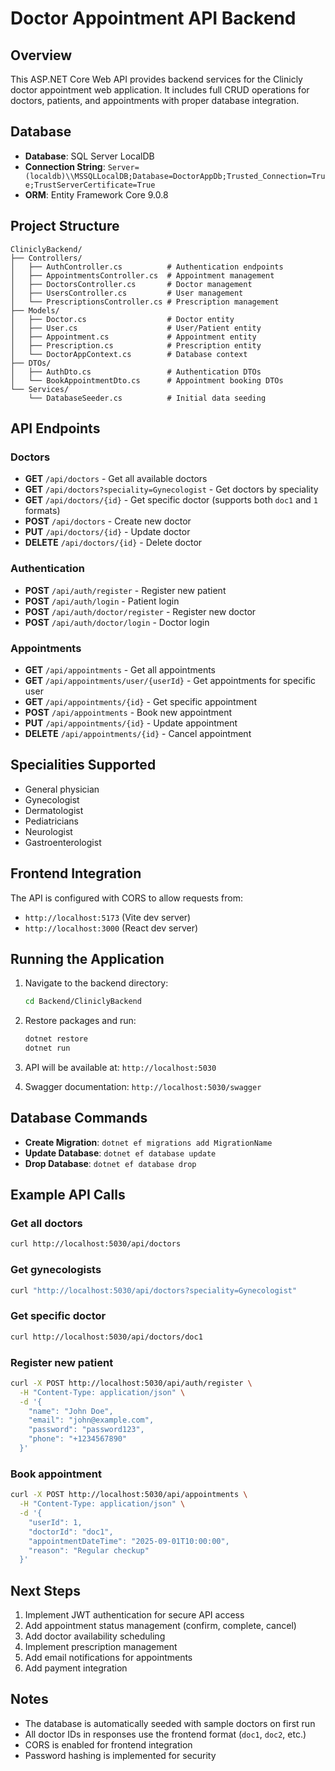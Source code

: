 # Doctor Appointment API Backend

## Overview
This ASP.NET Core Web API provides backend services for the Clinicly doctor appointment web application. It includes full CRUD operations for doctors, patients, and appointments with proper database integration.

## Database
- **Database**: SQL Server LocalDB
- **Connection String**: `Server=(localdb)\\MSSQLLocalDB;Database=DoctorAppDb;Trusted_Connection=True;TrustServerCertificate=True`
- **ORM**: Entity Framework Core 9.0.8

## Project Structure
```
CliniclyBackend/
├── Controllers/
│   ├── AuthController.cs          # Authentication endpoints
│   ├── AppointmentsController.cs  # Appointment management
│   ├── DoctorsController.cs       # Doctor management
│   ├── UsersController.cs         # User management
│   └── PrescriptionsController.cs # Prescription management
├── Models/
│   ├── Doctor.cs                  # Doctor entity
│   ├── User.cs                    # User/Patient entity
│   ├── Appointment.cs             # Appointment entity
│   ├── Prescription.cs            # Prescription entity
│   └── DoctorAppContext.cs        # Database context
├── DTOs/
│   ├── AuthDto.cs                 # Authentication DTOs
│   └── BookAppointmentDto.cs      # Appointment booking DTOs
└── Services/
    └── DatabaseSeeder.cs          # Initial data seeding
```

## API Endpoints

### Doctors
- **GET** `/api/doctors` - Get all available doctors
- **GET** `/api/doctors?speciality=Gynecologist` - Get doctors by speciality
- **GET** `/api/doctors/{id}` - Get specific doctor (supports both `doc1` and `1` formats)
- **POST** `/api/doctors` - Create new doctor
- **PUT** `/api/doctors/{id}` - Update doctor
- **DELETE** `/api/doctors/{id}` - Delete doctor

### Authentication
- **POST** `/api/auth/register` - Register new patient
- **POST** `/api/auth/login` - Patient login
- **POST** `/api/auth/doctor/register` - Register new doctor
- **POST** `/api/auth/doctor/login` - Doctor login

### Appointments
- **GET** `/api/appointments` - Get all appointments
- **GET** `/api/appointments/user/{userId}` - Get appointments for specific user
- **GET** `/api/appointments/{id}` - Get specific appointment
- **POST** `/api/appointments` - Book new appointment
- **PUT** `/api/appointments/{id}` - Update appointment
- **DELETE** `/api/appointments/{id}` - Cancel appointment

## Specialities Supported
- General physician
- Gynecologist
- Dermatologist
- Pediatricians
- Neurologist
- Gastroenterologist

## Frontend Integration
The API is configured with CORS to allow requests from:
- `http://localhost:5173` (Vite dev server)
- `http://localhost:3000` (React dev server)

## Running the Application
1. Navigate to the backend directory:
   ```bash
   cd Backend/CliniclyBackend
   ```

2. Restore packages and run:
   ```bash
   dotnet restore
   dotnet run
   ```

3. API will be available at: `http://localhost:5030`
4. Swagger documentation: `http://localhost:5030/swagger`

## Database Commands
- **Create Migration**: `dotnet ef migrations add MigrationName`
- **Update Database**: `dotnet ef database update`
- **Drop Database**: `dotnet ef database drop`

## Example API Calls

### Get all doctors
```bash
curl http://localhost:5030/api/doctors
```

### Get gynecologists
```bash
curl "http://localhost:5030/api/doctors?speciality=Gynecologist"
```

### Get specific doctor
```bash
curl http://localhost:5030/api/doctors/doc1
```

### Register new patient
```bash
curl -X POST http://localhost:5030/api/auth/register \
  -H "Content-Type: application/json" \
  -d '{
    "name": "John Doe",
    "email": "john@example.com",
    "password": "password123",
    "phone": "+1234567890"
  }'
```

### Book appointment
```bash
curl -X POST http://localhost:5030/api/appointments \
  -H "Content-Type: application/json" \
  -d '{
    "userId": 1,
    "doctorId": "doc1",
    "appointmentDateTime": "2025-09-01T10:00:00",
    "reason": "Regular checkup"
  }'
```

## Next Steps
1. Implement JWT authentication for secure API access
2. Add appointment status management (confirm, complete, cancel)
3. Add doctor availability scheduling
4. Implement prescription management
5. Add email notifications for appointments
6. Add payment integration

## Notes
- The database is automatically seeded with sample doctors on first run
- All doctor IDs in responses use the frontend format (`doc1`, `doc2`, etc.)
- CORS is enabled for frontend integration
- Password hashing is implemented for security
